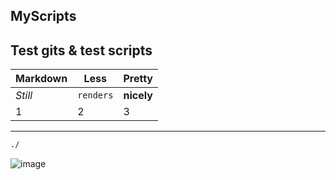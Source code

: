 ## MyScripts
Test gits & test scripts
---
Markdown | Less | Pretty
--- | --- | ---
*Still* | `renders` | **nicely**
1 | 2 | 3

---
```bash
./

```
![image](https://user-images.githubusercontent.com/37803153/80922944-11fc3a00-8d89-11ea-80d6-14be624e1df1.png)
